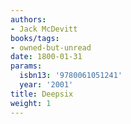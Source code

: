 ```yaml
---
authors:
- Jack McDevitt
books/tags:
- owned-but-unread
date: 1800-01-31
params:
  isbn13: '9780061051241'
  year: '2001'
title: Deepsix
weight: 1
---
```



<!--more-->